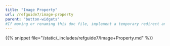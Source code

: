```yaml
---
title: "Image Property"
url: /refguide7/image-property
parent: "button-widgets"
#If moving or renaming this doc file, implement a temporary redirect and let the respective team know they should update the URL in the product. See Mapping to Products for more details.
---
```


{{% snippet file="/static/_includes/refguide7/Image+Property.md" %}}
